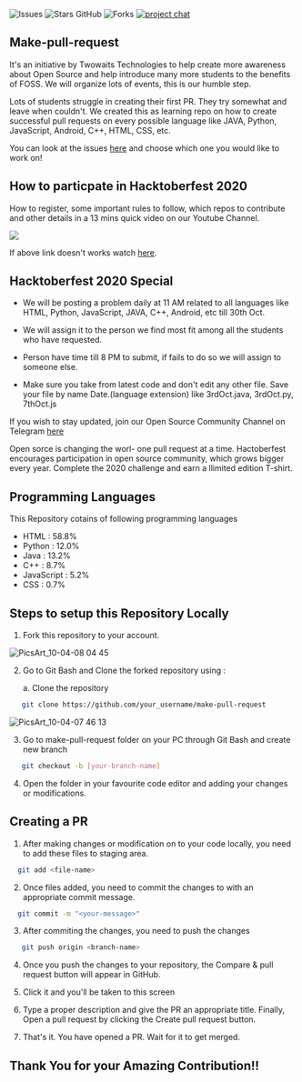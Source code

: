 ![Issues](https://img.shields.io/github/issues/twowaits/make-pull-request)
![Stars GitHub](https://img.shields.io/github/stars/twowaits/make-pull-request)
![Forks](https://img.shields.io/github/forks/twowaits/make-pull-request)
[![project chat](https://img.shields.io/badge/telegram-join--chat-brightgreen)](https://t.me/joinchat/AAAAAFbbJqzUyF18Okx94A)

## Make-pull-request
It's an initiative by Twowaits Technologies to help create more awareness about Open Source and help introduce many more students to the benefits of FOSS. We will organize lots of events, this is our humble step.

Lots of students struggle in creating their first PR. They try somewhat and leave when couldn't. We created this as learning repo on how to create successful pull requests on every possible language like JAVA, Python, JavaScript, Android, C++, HTML, CSS, etc.

You can look at the issues [here](https://github.com/twowaits/make-pull-request/issues) and choose which one you would like to work on! 

## How to particpate in Hacktoberfest 2020

How to register, some important rules to follow, which repos to contribute and other details in a 13 mins quick video on our Youtube Channel.

[![](https://img.youtube.com/vi/saqCrCPQNkY/0.jpg)](https://www.youtube.com/watch?v=saqCrCPQNkY)

If above link doesn't works watch [here](https://www.youtube.com/watch?v=saqCrCPQNkY).

## Hacktoberfest 2020 Special

- We will be posting a problem daily at 11 AM related to all languages like HTML, Python, JavaScript, JAVA, C++, Android, etc till 30th Oct.

- We will assign it to the person we find most fit among all the students who have requested.

- Person have time till 8 PM to submit, if fails to do so we will assign to someone else.

- Make sure you take from latest code and don't edit any other file. Save your file by name Date.(language extension) like 3rdOct.java, 3rdOct.py, 7thOct.js

If you wish to stay updated, join our Open Source Community Channel on Telegram [here](https://t.me/joinchat/AAAAAFbbJqzUyF18Okx94A)

Open sorce is changing the worl- one pull request at a time.
Hactoberfest encourages participation in open source community, which grows bigger every year. 
Complete the 2020 challenge and earn a llimited edition T-shirt.

## Programming Languages 
This Repository cotains of following programming languages
  -  HTML : 58.8%
  -  Python : 12.0%
  -  Java : 13.2% 
  -  C++ : 8.7%
  - JavaScript : 5.2% 
  - CSS : 0.7%

## Steps to setup this Repository Locally

  1. Fork this repository to your account.

![PicsArt_10-04-08 04 45](https://user-images.githubusercontent.com/64744084/95018364-e7d2df00-067c-11eb-9989-5ed586adb11b.jpg)

  2. Go to Git Bash and Clone the forked repository using :
       
       a. Clone the repository
```bash
   git clone https://github.com/your_username/make-pull-request
```
![PicsArt_10-04-07 46 13](https://user-images.githubusercontent.com/64744084/95018081-e3a5c200-067a-11eb-8a51-acde725b0345.png)

 3. Go to make-pull-request folder on your PC through Git Bash and create new branch 
```bash 
   git checkout -b [your-branch-name]
```
 4. Open the folder in your favourite code editor and adding your changes or modifications.
 
## Creating a PR 
 
 1. After making changes or modification on to your code locally, you need to add these files to staging area.
```bash
  git add <file-name>
```
 2. Once files added, you need to commit the changes to with an appropriate commit message.
```bash
  git commit -m "<your-message>"
```
 3. After commiting the changes, you need to push the changes
```bash
   git push origin <branch-name>
```
 4. Once you push the changes to your repository, the Compare & pull request button will appear in GitHub.

 5. Click it and you'll be taken to this screen

 6. Type a proper description and give the PR an appropriate title. Finally, Open a pull request by clicking the Create pull request button.

 7. That's it. You have opened a PR. Wait for it to get merged.

## Thank You for your Amazing Contribution!!
